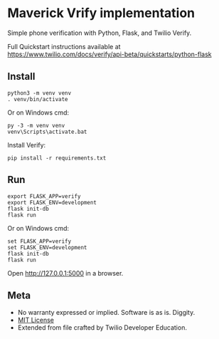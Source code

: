 # Maverick Vrify implementation

Simple phone verification with Python, Flask, and Twilio Verify. 

Full Quickstart instructions available at https://www.twilio.com/docs/verify/api-beta/quickstarts/python-flask

## Install

    python3 -m venv venv
    . venv/bin/activate

Or on Windows cmd:

    py -3 -m venv venv
    venv\Scripts\activate.bat

Install Verify:

    pip install -r requirements.txt

## Run

    export FLASK_APP=verify
    export FLASK_ENV=development
    flask init-db
    flask run

Or on Windows cmd:

    set FLASK_APP=verify
    set FLASK_ENV=development
    flask init-db
    flask run

Open http://127.0.0.1:5000 in a browser.

## Meta

* No warranty expressed or implied. Software is as is. Diggity.
* [MIT License](http://www.opensource.org/licenses/mit-license.html)
* Extended from file crafted by Twilio Developer Education.
